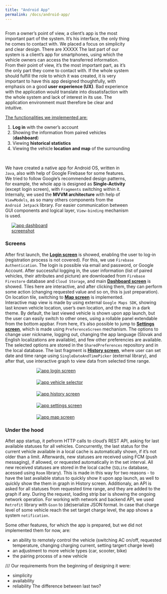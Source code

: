 ```yaml
---
title: "Android App"
permalink: /docs/android-app/
---
```



<div style="display: flex; flex-flow: row wrap;">
	<div style="flex-basis:65%; min-width:400px">
		<p>From a owner’s point of view, a client’s app is the most important part of the system. It’s his interface, the only thing he comes to contact with. 
		We placed a focus on simplicity and clear design. There are XXXXX
		The last part of our system is a client’s app for smartphones, using which the vehicle owners can access the transferred information. From their point of view, it’s the most important part, as it’s the only part they come to contact with. If the whole system should fulfill the role to which it was created, it is very important to have this app designed thoughtfully, with emphasis on a good <b>user experience (UX)</b>. Bad experience with the application would translate into dissatisfaction with the whole system and lack of interest in its use. The application environment must therefore be clear and intuitive.</p>
		<u>The functionalities we implemented are:</u>
		<ol>
			<li><b>Log in</b> with the owner’s account</li>
			<li>Showing the information from paired vehicles (<b>dashboard</b>)</li>
			<li>Viewing <b>historical statistics</b></li>
			<li>Viewing the vehicle <b>location and map</b> of the surrounding</li>
		</ol>
		<br>
		<p>We have created a native app for Android OS, written in <code>Java</code>, also with help of Google Firebase for some features. We tried to follow Google’s recommended design patterns, for example, the whole app is designed as <b>Single-Activity</b> (except login screen), with <code>Fragments</code> switching within it. Internally, we used the <b>MVVM architecture</b> with help of <code>ViewModels</code>, as so many others components from the <code>Android Jetpack</code> library. For easier communication between GUI components and logical layer, <code>View-binding</code> mechanism is used.</p>
	</div>
	<div style="flex-basis:35%;">
		<a href="{{ "/assets/img/docs/app1_full.jpg" | relative_url }}" data-lightbox="app-screens">
    		<img src="{{ "/assets/img/docs/app1.png" | relative_url }}" alt="app dashboard screenshot" style="padding-top:0px; padding-left:20px; padding-right: 20px; max-width:100%;">
		</a>
  </div>
</div>


### Screens
After first launch, the <b><u>Login screen</u></b> is showed, enabling the user to log-in (registration process is not covered). For this, we use `Firebase Authentication`. The login is possible via email and password, or Google Account. After successful logging in, the user information (list of paired vehicles, their attributes and picture) are downloaded from `Firebase Firestore` database and `Cloud Storage`, and main <b><u>Dashboard screen</u></b> is showed. Tiles here are interactive, and after clicking them, they can perform some action (changing requested value and so on, this is just preparation). On location tile, switching to <b><u>Map screen</u></b> is implemented.  
Interactive map view is made by using external `Google Maps SDK`, showing last known vehicle location, user’s own location, and the map in a dark theme.
By default, the last viewed vehicle is shown upon app launch, but the user can easily switch to other ones, using a rollable panel extendable from the bottom appbar. 
From here, it’s also possible to jump to <b><u>Settings screen</u></b>, which is made using `PreferenceScreen` mechanism. The options to change user nickname, logging out, changing the app language (Slovak and English localizations are available), and few other preferencies are available. The selected options are stored in the `SharedPreferences` repository and in the local database. 
The last fragment is <b><u>History screen</u></b>, where user can set date and time range using `SingleDateAndTimePicker` (external library), and after that, use interactive graph to view data from selected time range.

<div style="display:flex; flex-flow:row wrap; justify-content:center; gap: 20px">
	<div style="flex-basis:19rem">
		<a href="{{ "/assets/img/docs/app2_full.jpg" | relative_url }}" data-lightbox="app-screens">
			<img src="{{ "/assets/img/docs/app2.png" | relative_url }}" alt="app login screen">
		</a>
	</div>
	<div style="flex-basis:19rem">
		<a href="{{ "/assets/img/docs/app3_full.jpg" | relative_url }}" data-lightbox="app-screens">
			<img src="{{ "/assets/img/docs/app3.png" | relative_url }}" alt="app vehicle selector">
		</a>
	</div>
	<div style="flex-basis:19rem">
		<a href="{{ "/assets/img/docs/app4_full.jpg" | relative_url }}" data-lightbox="app-screens">
			<img src="{{ "/assets/img/docs/app4.png" | relative_url }}" alt="app history screen" style="max-width:100%;">
		</a>
	</div>
	<div style="flex-basis:19rem">
		<a href="{{ "/assets/img/docs/app5_full.jpg" | relative_url }}" data-lightbox="app-screens">
			<img src="{{ "/assets/img/docs/app5.png" | relative_url }}" alt="app settings screen">
		</a>
	</div>
	<div style="flex-basis:19rem">
		<a href="{{ "/assets/img/docs/app6_full.jpg" | relative_url }}" data-lightbox="app-screens">
			<img src="{{ "/assets/img/docs/app6.png" | relative_url }}" alt="app map screen">
		</a>
	</div>
</div>

### Under the hood
Aftet app startup, it pefrorm HTTP calls to cloud’s REST API, asking for last available statuses for all vehicles. Concurrently, the last status for the current vehicle available in a local cache is automatically shown, if it’s not older than a limit. Afterwards, new statuses are received using FCM (push messaging), if allowed, or requested automatically in the set interval. All new received statuses are stored in the local cache (`SQLite` database, acessed using `Room` library). This is made in this way for two reasons - to have the last available status to quickly show it upon app launch, as well to quickly show the them in graph in History screen. Additionaly, an API is asked for all statuses from requested time range, and they are added to the graph if any. During the request, loading strip bar is showing the ongoing network operation. For working with network and backend API, we used `Retrofit` library with `Gson` to (de)serialize JSON format.
In case that charge level of some vehicle reach the set target charge level, the app shows a system `notification`.

Some other features, for which the app is prepared, but we did not implemented them for now, are: 
- an ability to remotely control the vehicle (switching AC on/off, requested temperature, changing charging current, setting targert charge level)
- an adjustment to more vehicle types (car, scooter, bike)
- the pairing process of a new vehicle


///
Our requirements from the beginning of designing it were:
- simplicity
- availability
- reliability
The difference between last two?